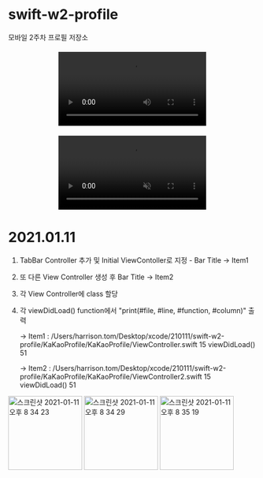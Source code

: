 # swift-w2-profile
모바일 2주차 프로필 저장소

<!doctype html>
<html lang="ko">
  <head>
  <meta charset="utf-8">
    <title>HTML</title>
    <style>
      video { max-width: 80%; display: block; margin: 20px auto; }
    </style>
  </head>
  <body>
    <video controls>
      <source src="https://user-images.githubusercontent.com/59315024/106902803-9165d200-673c-11eb-933e-bfecc442b876.mov" type="video/mov">
      <strong>Your browser does not support the video tag.</strong>
    </video>
  </body>
</html>

<video autoplay controls loop muted>
  <source src="https://user-images.githubusercontent.com/59315024/106902803-9165d200-673c-11eb-933e-bfecc442b876.mov" type="video/mov">
  지원되지 않습니다.
</video>


# 2021.01.11
1. TabBar Controller 추가 및 Initial ViewContoller로 지정 - Bar Title -> Item1
2. 또 다른 View Controller 생성 후 Bar Title -> Item2
3. 각 View Controller에 class 할당
4. 각 viewDidLoad() function에서 "print(#file, #line, #function, #column)" 출력

	-> Item1 : /Users/harrison.tom/Desktop/xcode/210111/swift-w2-profile/KaKaoProfile/KaKaoProfile/ViewController.swift 15 viewDidLoad() 51
	
	-> Item2 : /Users/harrison.tom/Desktop/xcode/210111/swift-w2-profile/KaKaoProfile/KaKaoProfile/ViewController2.swift 15 viewDidLoad() 51
	
	
	
<img width="150" alt="스크린샷 2021-01-11 오후 8 34 23" src="https://user-images.githubusercontent.com/59315024/104179054-9e99e480-544e-11eb-997b-6f2befaca64e.png">
<img width="150" alt="스크린샷 2021-01-11 오후 8 34 29" src="https://user-images.githubusercontent.com/59315024/104179063-a0fc3e80-544e-11eb-9636-dfdaf22913f2.png">
<img width="150" alt="스크린샷 2021-01-11 오후 8 35 19" src="https://user-images.githubusercontent.com/59315024/104179066-a194d500-544e-11eb-8fb6-e75ab5fa347a.png">

